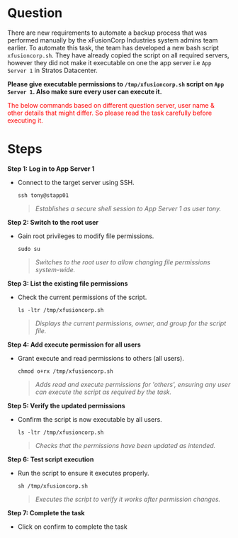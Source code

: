 # Question
There are new requirements to automate a backup process that was performed manually by the xFusionCorp Industries system admins team earlier. To automate this task, the team has developed a new bash script `xfusioncorp.sh`. They have already copied the script on all required servers, however they did not make it executable on one the app server i.e `App Server 1` in Stratos Datacenter.

**Please give executable permissions to `/tmp/xfusioncorp.sh` script on `App Server 1`. Also make sure every user can execute it.**

<span style="color: red;">The below commands based on different question server, user name & other details that might differ. So please read the task carefully before executing it. </span>

# Steps

**Step 1: Log in to App Server 1**
- Connect to the target server using SSH.
  ```
  ssh tony@stapp01
  ```
  > *Establishes a secure shell session to App Server 1 as user tony.*

**Step 2: Switch to the root user**
- Gain root privileges to modify file permissions.
  ```
  sudo su
  ```
  > *Switches to the root user to allow changing file permissions system-wide.*

**Step 3: List the existing file permissions**
- Check the current permissions of the script.
  ```
  ls -ltr /tmp/xfusioncorp.sh
  ```
  > *Displays the current permissions, owner, and group for the script file.*

**Step 4: Add execute permission for all users**
- Grant execute and read permissions to others (all users).
  ```
  chmod o+rx /tmp/xfusioncorp.sh
  ```
  > *Adds read and execute permissions for 'others', ensuring any user can execute the script as required by the task.*

**Step 5: Verify the updated permissions**
- Confirm the script is now executable by all users.
  ```
  ls -ltr /tmp/xfusioncorp.sh
  ```
  > *Checks that the permissions have been updated as intended.*

**Step 6: Test script execution**
- Run the script to ensure it executes properly.
  ```
  sh /tmp/xfusioncorp.sh
  ```
  > *Executes the script to verify it works after permission changes.*

**Step 7: Complete the task**
- Click on confirm to complete the task
